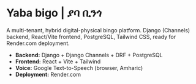 # Yaba bigo | ያባ ቢንጎ

A multi-tenant, hybrid digital-physical bingo platform. Django (Channels) backend, React/Vite frontend, PostgreSQL, Tailwind CSS, ready for Render.com deployment.

- **Backend:** Django + Django Channels + DRF + PostgreSQL
- **Frontend:** React + Vite + Tailwind
- **Voice:** Google Text-to-Speech (browser, Amharic)
- **Deployment:** Render.com